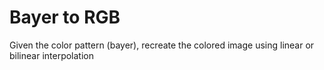 # Bayer to RGB
Given the color pattern (bayer), recreate the colored image using 
linear or bilinear interpolation
